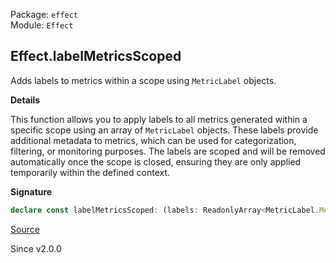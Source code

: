 Package: `effect`<br />
Module: `Effect`<br />

## Effect.labelMetricsScoped

Adds labels to metrics within a scope using `MetricLabel` objects.

**Details**

This function allows you to apply labels to all metrics generated within a
specific scope using an array of `MetricLabel` objects. These labels provide
additional metadata to metrics, which can be used for categorization,
filtering, or monitoring purposes. The labels are scoped and will be removed
automatically once the scope is closed, ensuring they are only applied
temporarily within the defined context.

**Signature**

```ts
declare const labelMetricsScoped: (labels: ReadonlyArray<MetricLabel.MetricLabel>) => Effect<void, never, Scope.Scope>
```

[Source](https://github.com/Effect-TS/effect/tree/main/packages/effect/src/Effect.ts#L11712)

Since v2.0.0